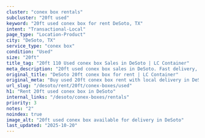 ```yaml
---
cluster: "conex box rentals"
subcluster: "20ft used"
keyword: "20ft used conex box for rent DeSoto, TX"
intent: "Transactional-Local"
page_type: "Location-Product"
city: "DeSoto, TX"
service_type: "conex box"
condition: "Used"
size: "20ft"
title_tag: "20ft 110 Used conex box Sales in DeSoto | LC Container"
meta_description: "20ft used conex box sales in DeSoto. Fast delivery, competitive pricing. Serving conex boxes area. Quote ID: J7J. Call (214) 524-4168 for your free quote today."
original_title: "DeSoto 20ft conex box for rent | LC Container"
original_meta: "Buy used 20ft conex box rent with local delivery in DeSoto, TX. LC Container — local Since 2003. Request a fast quote today."
url_slug: "/desoto/rent/20ft/conex-boxes/used"
h1: "Rent 20ft used conex box in DeSoto"
internal_links: "/desoto/conex-boxes/rentals"
priority: 3
notes: "2"
noindex: true
image_alt: "20ft used conex box available for delivery in DeSoto"
last_updated: "2025-10-20"
---
```


<!-- TODO: Add unique city/inventory copy, images, and internal links here. -->
